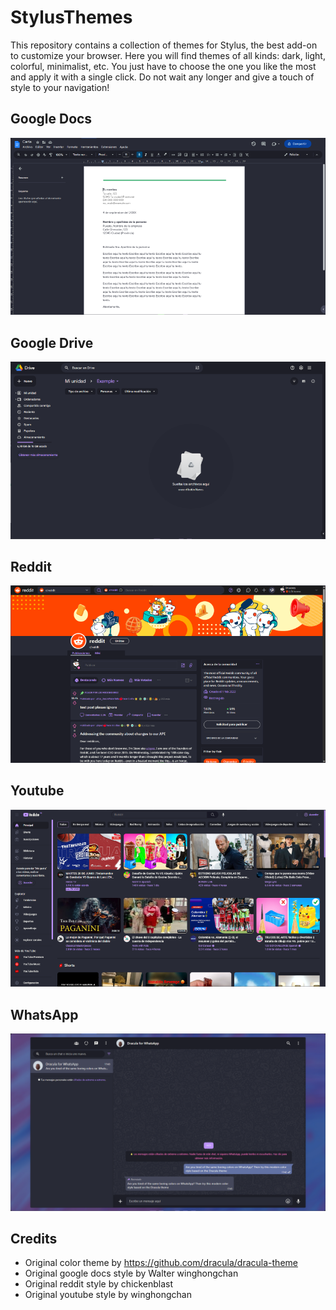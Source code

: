 # StylusThemes
This repository contains a collection of themes for Stylus, the best add-on to customize your browser. Here you will find themes of all kinds: dark, light, colorful, minimalist, etc. You just have to choose the one you like the most and apply it with a single click. Do not wait any longer and give a touch of style to your navigation!

## Google Docs

![This is an image](docs.png)

## Google Drive

![This is an image](drive.png)

## Reddit

![This is an image](reddit.png)

## Youtube

![This is an image](youtube.png)

## WhatsApp

![This is an image](whatsapp.png)

## Credits

- Original color theme by https://github.com/dracula/dracula-theme
- Original google docs style by Walter winghongchan
- Original  reddit style by chickenblast
- Original youtube style by winghongchan
